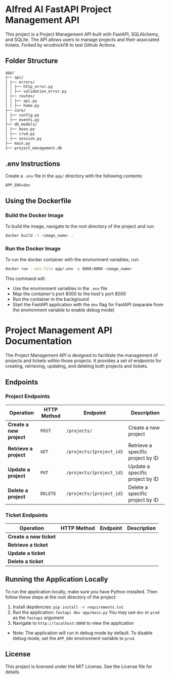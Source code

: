 # Alfred AI FastAPI Project Management API

This project is a Project Management API built with FastAPI, SQLAlchemy, and SQLite. The API allows users to manage projects and their associated tickets. Forked by wrudnicki16 to test Github Actions.

## Folder Structure
```bash
app/
├── api/
│ ├── errors/
│ │ ├── http_error.py
│ │ ├── validation_error.py
│ ├── routes/
│ │ ├── api.py
│ │ ├── home.py
├── core/
│ ├── config.py
│ ├── events.py
├── db_models/
│ ├── base.py
│ ├── crud.py
│ ├── session.py
├── main.py
├── project_management.db
```

## .env Instructions

Create a `.env` file in the `app/` directory with the following contents:

```env
APP_ENV=dev
```

## Using the Dockerfile

### Build the Docker Image
To build the image, navigate to the root directory of the project and run:

```bash
docker build -t <image_name> .
```

### Run the Docker Image
To run the docker container with the environment variables, run:

```bash
docker run --env-file app/.env -p 8000:8000 <image_name>
```

This command will:
- Use the environment variables in the `.env` file
- Map the container's port 8000 to the host's port 8000
- Run the container in the background
- Start the FastAPI application with the `dev` flag for FastAPI (separate from the environment variable to enable debug mode)

# Project Management API Documentation

The Project Management API is designed to facilitate the management of projects and tickets within those projects. It provides a set of endpoints for creating, retrieving, updating, and deleting both projects and tickets.

## Endpoints

### Project Endpoints

| Operation                | HTTP Method | Endpoint                   | Description                |
|--------------------------|-------------|----------------------------|----------------------------|
| **Create a new project** | `POST`      | `/projects/`               | Create a new project       |
| **Retrieve a project**   | `GET`       | `/projects/{project_id}`   | Retrieve a specific project by ID |
| **Update a project**     | `PUT`       | `/projects/{project_id}`   | Update a specific project by ID   |
| **Delete a project**     | `DELETE`    | `/projects/{project_id}`   | Delete a specific project by ID   |

### Ticket Endpoints

| Operation                | HTTP Method | Endpoint                   | Description                |
|--------------------------|-------------|----------------------------|----------------------------|
| **Create a new ticket**  |             |                            |                            |
| **Retrieve a ticket**    |             |                            |                            |
| **Update a ticket**      |             |                            |                            |
| **Delete a ticket**      |             |                            |                            |

## Running the Application Locally
To run the application locally, make sure you have Python installed. Then follow these steps at the root directory of the project:

1. Install depdencies: `pip install -r requirements.txt`
2. Run the application: `fastapi dev app/main.py` You may use `dev` or `prod` as the `fastapi` argument
3. Navigate to `http://localhost:8000` to view the application

* Note: The application will run in debug mode by default. To disable debug mode, set the `APP_ENV` environment variable to `prod`.

## License
This project is licensed under the MIT License. See the License file for details.